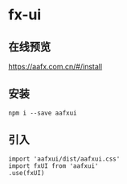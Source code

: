# fx-ui

## 在线预览
https://aafx.com.cn/#/install

## 安装
```
npm i --save aafxui
```

## 引入
```
import 'aafxui/dist/aafxui.css' 
import fxUI from 'aafxui'       
.use(fxUI)
```

